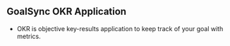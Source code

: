 ## GoalSync OKR Application
- OKR is objective key-results application to keep track of your goal with metrics.